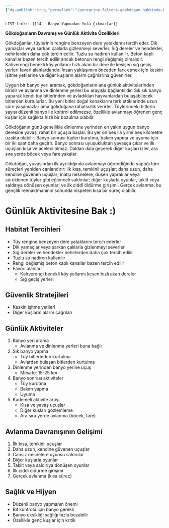 ```yaml
---
{"dg-publish":true,"permalink":"/peregrine-falcons-goekdogan-hakkinda-hersey/goekdogan-sss/14-banyo-yapmadan-yola-cikmazlar/"}
---
```


`LIST link:: [[14 - Banyo Yapmadan Yola Çıkmazlar]] `

**Gökdoğanların Davranış ve Günlük Aktivite Özellikleri**

Gökdoğanlar, tüylerinin rengine benzeyen dere yataklarını tercih eder. Dik yamaçlar veya sarkan çalılarla gizlenmeyi severler. Sığ dereler ve hendekler, nehirlerden daha çok tercih edilir. Tuzlu su nadiren kullanılır. Beton kaplı kanallar bazen tercih edilir ancak betonun rengi değişmiş olmalıdır. Kahverengi benekli köy yollarını hızlı akan bir dere ile kesişen sığ geçiş yerleri favori alanlardandır. İnsan yaklaşımını önceden fark etmek için keskin işitme yetilerine ve diğer kuşların alarm çağrılarına güvenirler.

Uygun bir banyo yeri aramak, gökdoğanların ana günlük aktivitelerinden biridir ve avlanma ve dinlenme yerleri bu arayışla bağlantılıdır. Sık sık banyo yaparak kendi tüy bitlerinden ve avladıkları hayvanlardan bulaşabilecek bitlerden kurtulurlar. Bu yeni bitler doğal konaklarını terk ettiklerinde uzun süre yaşamazlar ama gökdoğana rahatsızlık verirler. Tüylerindeki bitlerin sayısı düzenli banyo ile kontrol edilmezse, özellikle avlanmayı öğrenen genç kuşlar için sağlıkta hızlı bir bozulma olabilir.

Gökdoğanın günü genellikle dinlenme yerinden en yakın uygun banyo deresine yavaş, rahat bir uçuşla başlar. Bu yer on beş ila yirmi beş kilometre uzakta olabilir. Banyo sonrası tüyleri kurutma, bakım yapma ve uyuma için bir iki saat daha geçirir. Banyo sonrası uyuşukluktan yavaşça çıkar ve ilk uçuşları kısa ve aceleci olmaz. Daldan dala geçerek diğer kuşları izler, ara sıra yerde böcek veya fare yakalar.

Gökdoğan, yuvasından ilk ayrıldığında avlanmayı öğrendiğinde yaptığı tüm süreçleri yeniden canlandırır: ilk kısa, temkinli uçuşlar; daha uzun, daha kendine güvenen uçuşlar; inatçı nesnelere, düşen yapraklar veya sürüklenen tüyler gibi eğlenceli saldırılar; diğer kuşlarla oyunlar, taklit veya saldırıya dönüşen oyunlar; ve ilk ciddî öldürme girişimi. Gerçek avlanma, bu gençlik reenaktmanının sonunda nispeten kısa bir süreç olabilir.

# Günlük Aktivitesine Bak :) 

## Habitat Tercihleri

- Tüy rengine benzeyen dere yataklarını tercih ederler
- Dik yamaçlar veya sarkan çalılarla gizlenmeyi severler
- Sığ dereler ve hendekler nehirlerden daha çok tercih edilir
- Tuzlu su nadiren kullanılır
- Rengi değişmiş beton kaplı kanallar bazen tercih edilir
- Favori alanlar:
    - Kahverengi benekli köy yollarını kesen hızlı akan dereler
    - Sığ geçiş yerleri

## Güvenlik Stratejileri

- Keskin işitme yetileri
- Diğer kuşların alarm çağrıları

## Günlük Aktiviteler

1. Banyo yeri arama
    - Avlanma ve dinlenme yerleri buna bağlı
2. Sık banyo yapma
    - Tüy bitlerinden kurtulma
    - Avlardan bulaşan bitlerden kurtulma
3. Dinlenme yerinden banyo yerine uçuş
    - Mesafe: 15-25 km
4. Banyo sonrası aktiviteler
    - Tüy kurutma
    - Bakım yapma
    - Uyuma
5. Kademeli aktivite artışı
    - Kısa ve yavaş uçuşlar
    - Diğer kuşları gözlemleme
    - Ara sıra yerde avlanma (böcek, fare)

## Avlanma Davranışının Gelişimi

1. İlk kısa, temkinli uçuşlar
2. Daha uzun, kendine güvenen uçuşlar
3. Cansız nesnelere oyunsu saldırılar
4. Diğer kuşlarla oyunlar
5. Taklit veya saldırıya dönüşen oyunlar
6. İlk ciddi öldürme girişimi
7. Gerçek avlanma (kısa süreç)

## Sağlık ve Hijyen

- Düzenli banyo yapmanın önemi
- Bit kontrolü için banyo gerekli
- Banyo eksikliği sağlığı hızla bozabilir
- Özellikle genç kuşlar için kritik
